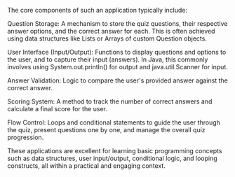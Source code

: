 The core components of such an application typically include:

Question Storage: A mechanism to store the quiz questions, their respective answer options, and the correct answer for each. This is often achieved using data structures like Lists or Arrays of custom Question objects.

User Interface (Input/Output): Functions to display questions and options to the user, and to capture their input (answers). In Java, this commonly involves using System.out.println() for output and java.util.Scanner for input.

Answer Validation: Logic to compare the user's provided answer against the correct answer.

Scoring System: A method to track the number of correct answers and calculate a final score for the user.

Flow Control: Loops and conditional statements to guide the user through the quiz, present questions one by one, and manage the overall quiz progression.

These applications are excellent for learning basic programming concepts such as data structures, user input/output, conditional logic, and looping constructs, all within a practical and engaging context.
